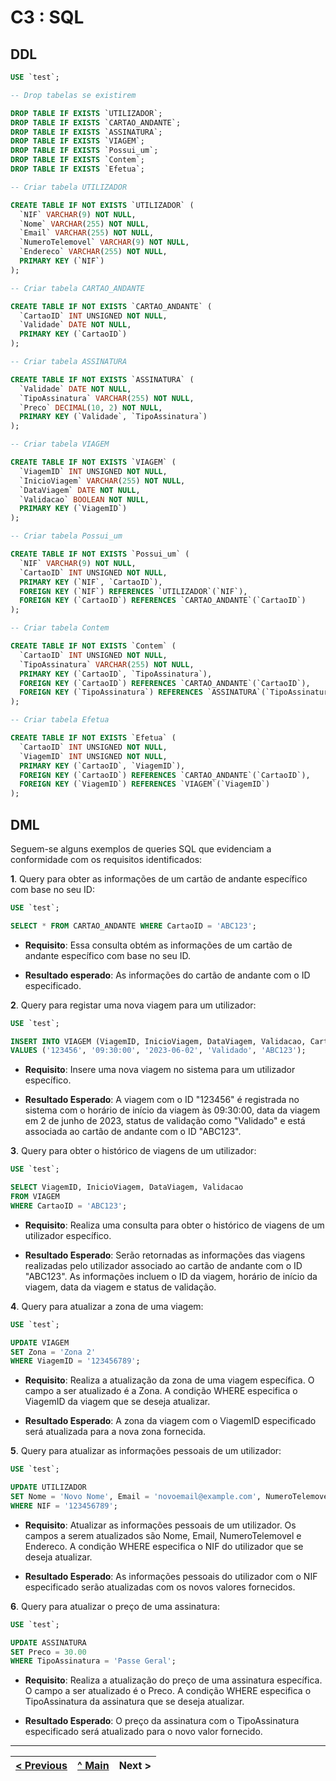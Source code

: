 # C3 : SQL

## **DDL**

```sql
USE `test`;

-- Drop tabelas se existirem

DROP TABLE IF EXISTS `UTILIZADOR`;
DROP TABLE IF EXISTS `CARTAO_ANDANTE`;
DROP TABLE IF EXISTS `ASSINATURA`;
DROP TABLE IF EXISTS `VIAGEM`;
DROP TABLE IF EXISTS `Possui_um`;
DROP TABLE IF EXISTS `Contem`;
DROP TABLE IF EXISTS `Efetua`;

-- Criar tabela UTILIZADOR

CREATE TABLE IF NOT EXISTS `UTILIZADOR` (
  `NIF` VARCHAR(9) NOT NULL,
  `Nome` VARCHAR(255) NOT NULL,
  `Email` VARCHAR(255) NOT NULL,
  `NumeroTelemovel` VARCHAR(9) NOT NULL,
  `Endereco` VARCHAR(255) NOT NULL,
  PRIMARY KEY (`NIF`)
);

-- Criar tabela CARTAO_ANDANTE 

CREATE TABLE IF NOT EXISTS `CARTAO_ANDANTE` (
  `CartaoID` INT UNSIGNED NOT NULL,
  `Validade` DATE NOT NULL,
  PRIMARY KEY (`CartaoID`)
);

-- Criar tabela ASSINATURA 

CREATE TABLE IF NOT EXISTS `ASSINATURA` (
  `Validade` DATE NOT NULL,
  `TipoAssinatura` VARCHAR(255) NOT NULL,
  `Preco` DECIMAL(10, 2) NOT NULL,
  PRIMARY KEY (`Validade`, `TipoAssinatura`)
);

-- Criar tabela VIAGEM 

CREATE TABLE IF NOT EXISTS `VIAGEM` (
  `ViagemID` INT UNSIGNED NOT NULL,
  `InicioViagem` VARCHAR(255) NOT NULL,
  `DataViagem` DATE NOT NULL,
  `Validacao` BOOLEAN NOT NULL,
  PRIMARY KEY (`ViagemID`)
);

-- Criar tabela Possui_um 

CREATE TABLE IF NOT EXISTS `Possui_um` (
  `NIF` VARCHAR(9) NOT NULL,
  `CartaoID` INT UNSIGNED NOT NULL,
  PRIMARY KEY (`NIF`, `CartaoID`),
  FOREIGN KEY (`NIF`) REFERENCES `UTILIZADOR`(`NIF`),
  FOREIGN KEY (`CartaoID`) REFERENCES `CARTAO_ANDANTE`(`CartaoID`)
);

-- Criar tabela Contem 

CREATE TABLE IF NOT EXISTS `Contem` (
  `CartaoID` INT UNSIGNED NOT NULL,
  `TipoAssinatura` VARCHAR(255) NOT NULL,
  PRIMARY KEY (`CartaoID`, `TipoAssinatura`),
  FOREIGN KEY (`CartaoID`) REFERENCES `CARTAO_ANDANTE`(`CartaoID`),
  FOREIGN KEY (`TipoAssinatura`) REFERENCES `ASSINATURA`(`TipoAssinatura`)
);

-- Criar tabela Efetua 

CREATE TABLE IF NOT EXISTS `Efetua` (
  `CartaoID` INT UNSIGNED NOT NULL,
  `ViagemID` INT UNSIGNED NOT NULL,
  PRIMARY KEY (`CartaoID`, `ViagemID`),
  FOREIGN KEY (`CartaoID`) REFERENCES `CARTAO_ANDANTE`(`CartaoID`),
  FOREIGN KEY (`ViagemID`) REFERENCES `VIAGEM`(`ViagemID`)
);

```

## **DML**

Seguem-se alguns exemplos de queries SQL que evidenciam a conformidade com os requisitos identificados:

**1**. Query para obter as informações de um cartão de andante específico com base no seu ID:

```sql
USE `test`;

SELECT * FROM CARTAO_ANDANTE WHERE CartaoID = 'ABC123';

```

- **Requisito**: Essa consulta obtém as informações de um cartão de andante específico com base no seu ID.

- **Resultado esperado**: As informações do cartão de andante com o ID especificado.

**2**. Query para registar uma nova viagem para um utilizador:

```sql
USE `test`;

INSERT INTO VIAGEM (ViagemID, InicioViagem, DataViagem, Validacao, CartaoID)
VALUES ('123456', '09:30:00', '2023-06-02', 'Validado', 'ABC123');

```
- **Requisito**: Insere uma nova viagem no sistema para um utilizador específico.

- **Resultado Esperado**: A viagem com o ID "123456" é registrada no sistema com o horário de início da viagem às 09:30:00, data da viagem em 2 de junho de 2023, status de validação como "Validado" e está associada ao cartão de andante com o ID "ABC123".

**3**. Query para obter o histórico de viagens de um utilizador:

```sql
USE `test`;

SELECT ViagemID, InicioViagem, DataViagem, Validacao
FROM VIAGEM
WHERE CartaoID = 'ABC123';

```
- **Requisito**: Realiza uma consulta para obter o histórico de viagens de um utilizador específico.

- **Resultado Esperado**:  Serão retornadas as informações das viagens realizadas pelo utilizador associado ao cartão de andante com o ID "ABC123". As informações incluem o ID da viagem, horário de início da viagem, data da viagem e status de validação.

**4**. Query para atualizar a zona de uma viagem:

```sql
USE `test`;

UPDATE VIAGEM
SET Zona = 'Zona 2'
WHERE ViagemID = '123456789';

```
- **Requisito**: Realiza a atualização da zona de uma viagem específica. O campo a ser atualizado é a Zona. A condição WHERE especifica o ViagemID da viagem que se deseja atualizar.

- **Resultado Esperado**: A zona da viagem com o ViagemID especificado será atualizada para a nova zona fornecida.

**5**. Query para atualizar as informações pessoais de um utilizador:

```sql
USE `test`;

UPDATE UTILIZADOR
SET Nome = 'Novo Nome', Email = 'novoemail@example.com', NumeroTelemovel = '987654321', Endereco = 'Nova Morada'
WHERE NIF = '123456789';

```

- **Requisito**: Atualizar as informações pessoais de um utilizador. Os campos a serem atualizados são Nome, Email, NumeroTelemovel e Endereco.  A condição WHERE especifica o NIF do utilizador que se deseja atualizar.

- **Resultado Esperado**: As informações pessoais do utilizador com o NIF especificado serão atualizadas com os novos valores fornecidos.

**6**. Query para atualizar o preço de uma assinatura:

```sql
USE `test`;

UPDATE ASSINATURA
SET Preco = 30.00
WHERE TipoAssinatura = 'Passe Geral';
```
- **Requisito**: Realiza a atualização do preço de uma assinatura específica. O campo a ser atualizado é o Preco. A condição WHERE especifica o TipoAssinatura da assinatura que se deseja atualizar.

- **Resultado Esperado**: O preço da assinatura com o TipoAssinatura especificado será atualizado para o novo valor fornecido.

---
[< Previous](rebd04.md) | [^ Main](https://github.com/a041326/TCM22-SIBD-G01/blob/main/README.md) | Next >
:--- | :---: | ---: 
